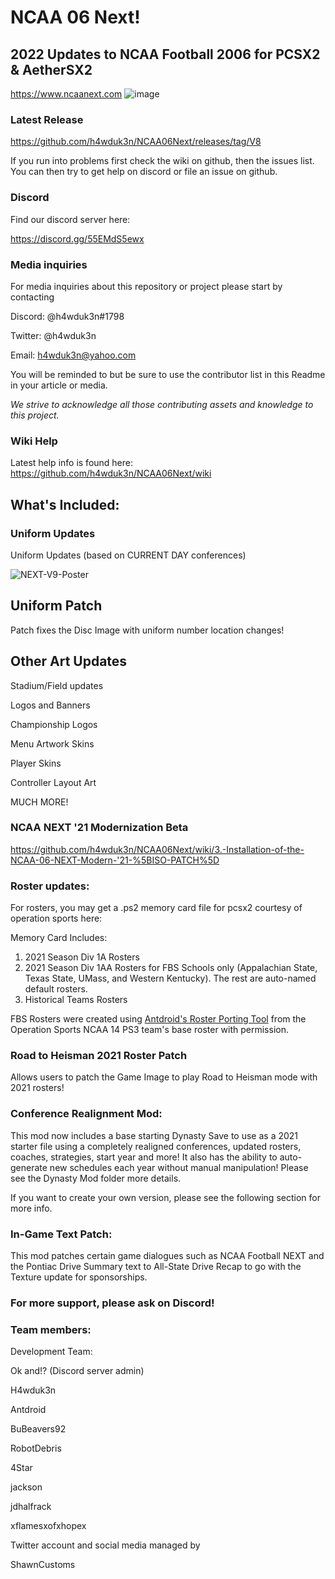 # NCAA 06 Next!
## 2022 Updates to NCAA Football 2006 for PCSX2 & AetherSX2

https://www.ncaanext.com
![image](https://user-images.githubusercontent.com/19662073/173284638-6e6f6d13-1b71-4c03-8b89-fd78be80efdd.png)


### Latest Release

https://github.com/h4wduk3n/NCAA06Next/releases/tag/V8

If you run into problems first check the wiki on github, then the issues list. You can then try to get help on discord or file an issue on github.

### Discord

Find our discord server here:

https://discord.gg/55EMdS5ewx

### Media inquiries

For media inquiries about this repository or project please start by contacting 

Discord: @h4wduk3n#1798

Twitter: @h4wduk3n

Email: h4wduk3n@yahoo.com

You will be reminded to but be sure to use the contributor list in this Readme in your article or media.

*We strive to acknowledge all those contributing assets and knowledge to this project.*

### Wiki Help

Latest help info is found here:
https://github.com/h4wduk3n/NCAA06Next/wiki

## What's Included:

### Uniform Updates

Uniform Updates (based on CURRENT DAY conferences)

![NEXT-V9-Poster](https://user-images.githubusercontent.com/24241868/176588761-bc76cba9-62d6-4090-ad16-4b00739b1810.png)



## Uniform Patch

Patch fixes the Disc Image with uniform number location changes!

## Other Art Updates

Stadium/Field updates

Logos and Banners

Championship Logos

Menu Artwork Skins

Player Skins

Controller Layout Art

MUCH MORE!

### NCAA NEXT '21 Modernization Beta

https://github.com/h4wduk3n/NCAA06Next/wiki/3.-Installation-of-the-NCAA-06-NEXT-Modern-'21-%5BISO-PATCH%5D



### Roster updates:

For rosters, you may get a .ps2 memory card file for pcsx2 courtesy of operation sports here:

Memory Card Includes:
1. 2021 Season Div 1A Rosters 
2. 2021 Season Div 1AA Rosters for FBS Schools only (Appalachian State, Texas State, UMass, and Western Kentucky). The rest are auto-named default rosters.
3. Historical Teams Rosters

FBS Rosters were created using <a href=https://github.com/antdroidx/NCAA-Football-PS3-to-PS2-Roster-Porting-Tool>Antdroid's Roster Porting Tool</a> from the Operation Sports NCAA 14 PS3 team's base roster with permission.

### Road to Heisman 2021 Roster Patch

Allows users to patch the Game Image to play Road to Heisman mode with 2021 rosters!

### Conference Realignment Mod:

This mod now includes a base starting Dynasty Save to use as a 2021 starter file using a completely realigned conferences, updated rosters, coaches, strategies, start year and more! It also has the ability to auto-generate new schedules each year without manual manipulation! Please see the Dynasty Mod folder more details.

If you want to create your own version, please see the following section for more info.

### In-Game Text Patch:

This mod patches certain game dialogues such as NCAA Football NEXT and the Pontiac Drive Summary text to All-State Drive Recap to go with the Texture update for sponsorships.



### For more support, please ask on Discord!

### Team members:

Development Team:

Ok and!? (Discord server admin)

H4wduk3n

Antdroid

BuBeavers92

RobotDebris

4Star

jackson

jdhalfrack

xflamesxofxhopex



Twitter account and social media managed by

ShawnCustoms


